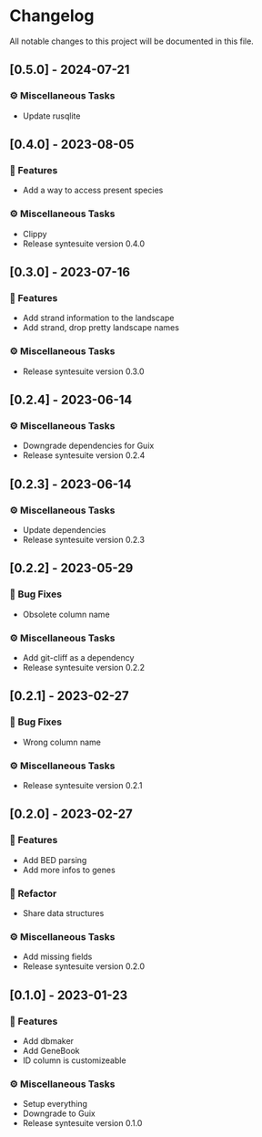 # Changelog

All notable changes to this project will be documented in this file.

## [0.5.0] - 2024-07-21

### ⚙️ Miscellaneous Tasks

- Update rusqlite

## [0.4.0] - 2023-08-05

### 🚀 Features

- Add a way to access present species

### ⚙️ Miscellaneous Tasks

- Clippy
- Release syntesuite version 0.4.0

## [0.3.0] - 2023-07-16

### 🚀 Features

- Add strand information to the landscape
- Add strand, drop pretty landscape names

### ⚙️ Miscellaneous Tasks

- Release syntesuite version 0.3.0

## [0.2.4] - 2023-06-14

### ⚙️ Miscellaneous Tasks

- Downgrade dependencies for Guix
- Release syntesuite version 0.2.4

## [0.2.3] - 2023-06-14

### ⚙️ Miscellaneous Tasks

- Update dependencies
- Release syntesuite version 0.2.3

## [0.2.2] - 2023-05-29

### 🐛 Bug Fixes

- Obsolete column name

### ⚙️ Miscellaneous Tasks

- Add git-cliff as a dependency
- Release syntesuite version 0.2.2

## [0.2.1] - 2023-02-27

### 🐛 Bug Fixes

- Wrong column name

### ⚙️ Miscellaneous Tasks

- Release syntesuite version 0.2.1

## [0.2.0] - 2023-02-27

### 🚀 Features

- Add BED parsing
- Add more infos to genes

### 🚜 Refactor

- Share data structures

### ⚙️ Miscellaneous Tasks

- Add missing fields
- Release syntesuite version 0.2.0

## [0.1.0] - 2023-01-23

### 🚀 Features

- Add dbmaker
- Add GeneBook
- ID column is customizeable

### ⚙️ Miscellaneous Tasks

- Setup everything
- Downgrade to Guix
- Release syntesuite version 0.1.0

<!-- generated by git-cliff -->
